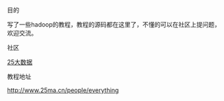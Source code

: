 目的

写了一些hadoop的教程，教程的源码都在这里了，不懂的可以在社区上提问题，欢迎交流。


社区

[25大数据](http://www.25ma.cn)


教程地址

http://www.25ma.cn/people/everything
